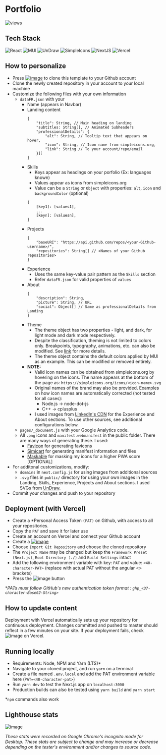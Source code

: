 # Portfolio

![views](https://githits.vercel.app/api/views?user=kausko&repo=Portfolio&mode=dark&disable=Total)

## Tech Stack

![React](https://img.shields.io/badge/React-20232A?style=for-the-badge&logo=react&logoColor=61DAFB)
![MUI](https://img.shields.io/badge/Material--UI-0081CB?style=for-the-badge&logo=material-ui&logoColor=white)
![UnDraw](https://img.shields.io/badge/UnDraw-6C63FF?style=for-the-badge&logo=svg&logoColor=white)
![SimpleIcons](https://img.shields.io/badge/Simple%20Icons-111111?style=for-the-badge&logo=simple-icons&logoColor=white)
![NextJS](https://img.shields.io/badge/Nextjs-000000?style=for-the-badge&logo=next.js&logoColor=white)
![Vercel](https://img.shields.io/badge/Vercel-000000?style=for-the-badge&logo=vercel&logoColor=white)

## How to personalize

-   Press [![image](https://img.shields.io/badge/Use%20this%20template-2EA043?style=for-the-badge)](https://github.com/kausko/Portfolio/generate) to clone this template to your Github account
-   Clone the newly created repository in your account to your local machine
-   Customize the following files with your own information
    -   `dataFR.json` with your
        -   Name (appears in Navbar)
        -   Landing content
            ```
            {
                "title": String, // Main heading on landing
                "subtitles: String[], // Animated Subheaders
                "professionalDetails": {
                    "alt": String, // Tooltip text that appears on hover,
                    "icon": String, // Icon name from simpleicons.org,
                    "link": String // To your account/repo/email
                }[]
            }
            ```
        -   Skills
            -   Keys appear as headings on your porfolio (Ex: languages known)
            -   Values appear as icons from simpleicons.org
            -   Value can be a `String` or `Object` with properties: `alt`, `icon` and `backgroundColor` (optional)
            ```
            {
                [key1]: [values1],
                ...
                [keyn]: [valuesn],
            }
            ```
        -   Projects
            ```
            {
                "baseURI": "https://api.github.com/repos/<your-Github-username>/",
                "repositories": String[] // <Names of your Github repositories>
            }
            ```
        -   Experience
            -   Uses the same key-value pair pattern as the `Skills` section
            -   Refer `dataFR.json` for valid properties of `values`
        -   About
            ```
            {
                "description": String,
                "picture": String, // URL
                "social": Object[] // Same as professionalDetails from Landing
            }
            ```
        -   Theme
            -   The theme object has two properties - light, and dark, for light mode and dark mode respectively.
            -   Despite the classification, theming is not limited to colors only. Breakpoints, typography, animations, etc. can also be modified. See [link](https://material-ui.com/customization/default-theme/) for more details.
            -   The theme object contains the default colors applied by MUI as an example. This can be modified or removed entirely.
        -   **NOTE:**
            -   Valid icon names can be obtained from simpleicons.org by hovering on the icons. The name appears at the bottom of the page as: `https://simpleicons.org/icons/<icon-name>.svg`
            -   Original names of the brand may also be provided. Examples on how icon names are automatically corrected (not tested for all cases):
                -   Node.js -> node-dot-js
                -   C++ -> cplusplus
            -   I used images from [LinkedIn's CDN](media-exp1.licdn.com) for the Experience and About sections. To use other sources, see additional configurations below.
    -   `pages/_document.js` with your Google Analytics code.
    -   All `.png` icons and `manifest.webmanifest` in the public folder. There are many ways of generating these. I used:
        -   [Favicon](https://favicon.io/) for generating favicons
        -   [Simicart](https://www.simicart.com/manifest-generator.html/) for generating manifest information and files
        -   [Maskable](https://maskable.app/) for masking my icons for a higher PWA score [OPTIONAL]
-   For additonal customizations, modify:
    -   `domains` in `next.config.js` for using images from additional sources
    -   `.svg` files in `public/` directory for using your own images in the Landing, Skills, Experience, Projects and About sections. I used SVGs from [UnDraw](undraw.co).
-   Commit your changes and push to your repository

## Deployment (with Vercel)

-   Create a \*Personal Access Token `(PAT)` on Github, with access to all your repositories.
-   Copy the `PAT` and save it for later use
-   Create an account on Vercel and connect your Github account
-   Create a [![image](https://img.shields.io/badge/New%20Project-000000?style=for-the-badge)](https://vercel.com/new)
-   Choose `Import Git Repository` and choose the cloned repository
-   The `Project Name` may be changed but keep the `Framework Preset (Next.js)`, `Root Directory (./)` and `Build Settings` intact
-   Add the following environment variable with key: `PAT` and value: `<40-character-PAT>` (replace with actual PAT without the angular <> brackets)
-   Press the ![image](https://img.shields.io/badge/Deploy-0171F3?style=for-the-badge) button

\*_PATs must follow GitHub's new authentication token format : `ghp_<37-character-Base62-String>`_

## How to update content

Deployment with Vercel automatically sets up your repository for continuous deployment. Changes committed and pushed to master should reflect in a few minutes on your site. If your deployment fails, check ![image](https://img.shields.io/badge/Build%20Logs-ffffff) on Vercel.

## Running locally

-   Requirements: Node, NPM and Yarn (LTS)\*
-   Navigate to your cloned project, and run `yarn` on a terminal
-   Create a file named `.env.local` and add the PAT environment variable here (`PAT=<40-character-pat>`)
-   Run `yarn dev` to test the Next.js app on `localhost:3000`
-   Production builds can also be tested using `yarn build` and `yarn start`

\*`npm` commands also work

## Lighthouse stats

![image](https://raw.githubusercontent.com/kausko/Portfolio/master/public/Lighthouse.PNG?token=AMW772UHUMQCJSOBYSVYAQ3AHCTAY)

_These stats were recorded on Google Chrome's incognito mode for Desktop. These stats are subject to change and may increase or decrease depending on the tester's environment and/or changes to source code._
